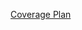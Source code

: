[Coverage Plan](https://docs.google.com/spreadsheets/d/10_dEhc6U53VJIonHbMtHckIzJk9_QzIw6_LQWC9L2QM/edit?usp=sharing)
